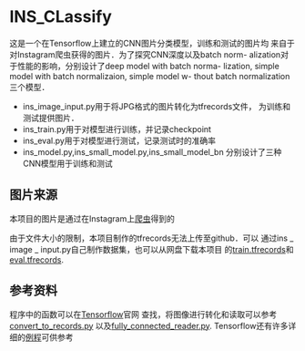 # INS_CLassify

这是一个在Tensorflow上建立的CNN图片分类模型，训练和测试的图片均
来自于对Instagram爬虫获得的图片．为了探究CNN深度以及batch norm-
alization对于性能的影响，分别设计了deep model with batch norma-
lization, simple model with batch normalizaion, simple model w-
thout batch normalization三个模型．

- ins_image_input.py用于将JPG格式的图片转化为tfrecords文件，
为训练和测试提供图片．
- ins_train.py用于对模型进行训练，并记录checkpoint
- ins_eval.py用于对模型进行测试，记录测试时的准确率
- ins_model.py,ins_small_model.py,ins_small_model_bn
分别设计了三种CNN模型用于训练和测试

## 图片来源

本项目的图片是通过在Instagram上[爬虫](https://github.com/CuthbertCai/Instagram)得到的

由于文件大小的限制，本项目制作的tfrecords无法上传至github．可以
通过ins _ image _ input.py自己制作数据集，也可以从网盘下载本项目
的[train.tfrecords](https://mega.nz/#!ErAwjZ7b!eDsQGf0WmmagZnaTYrmqu3T9_r8gOogrXHD0hodhxyk)和[eval.tfrecords](https://mega.nz/#!5jJSwAJY!sgb2zg1tVEpbcrFUCyZ3zvFfe4a_fROApg7HVZdiEWs).

## 参考资料

程序中的函数可以在[Tensorflow](https://www.tensorflow.org/)官网
查找，将图像进行转化和读取可以参考[convert_to_records.py](https://github.com/tensorflow/tensorflow/blob/r1.2/tensorflow/examples/how_tos/reading_data/convert_to_records.py)
以及[fully_connected_reader.py](https://github.com/tensorflow/tensorflow/blob/r1.2/tensorflow/examples/how_tos/reading_data/fully_connected_reader.py).
Tensorflow还有许多详细的[例程](https://github.com/tensorflow/models)可供参考

